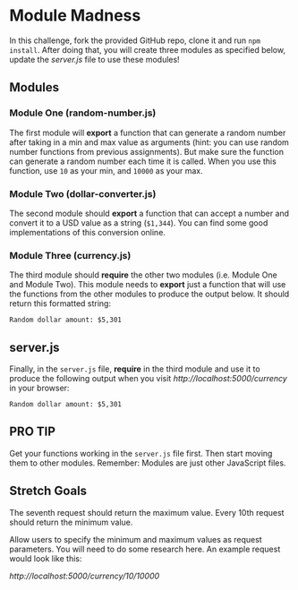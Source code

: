 # Module Madness

In this challenge, fork the provided GitHub repo, clone it and run `npm install`. After doing that, you will create three modules as specified below, update the *server.js* file to use these modules!

## Modules
### Module One (random-number.js)
The first module will **export** a function that can generate a random number after taking in a min and max value as arguments (hint: you can use random number functions from previous assignments). But make sure the function can generate a random number each time it is called. When you use this function, use `10` as your min, and `10000` as your max.

### Module Two (dollar-converter.js)
The second module should **export** a function that can accept a number and convert it to a USD value as a string (`$1,344`). You can find some good implementations of this conversion online.

### Module Three (currency.js)
The third module should **require** the other two modules (i.e. Module One and Module Two). This module needs to **export** just a function that will use the functions from the other modules to produce the output below. It should return this formatted string:

```
Random dollar amount: $5,301
```

## server.js
Finally, in the `server.js` file, **require** in the third module and use it to produce the following output when you visit *http://localhost:5000/currency* in your browser:

```
Random dollar amount: $5,301
```

## PRO TIP

Get your functions working in the `server.js` file first. Then start moving them to other modules. Remember: Modules are just other JavaScript files.

## Stretch Goals

The seventh request should return the maximum value. Every 10th request should return the minimum value.

Allow users to specify the minimum and maximum values as request parameters. You will need to do some research here. An example request would look like this:

*http://localhost:5000/currency/10/10000*

